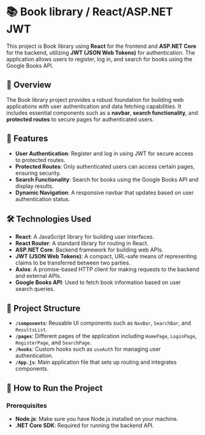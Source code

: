# 📚 Book library / React/ASP.NET JWT

This project is Book library using **React** for the frontend and **ASP.NET Core** for the backend, utilizing **JWT (JSON Web Tokens)** for authentication. The application allows users to register, log in, and search for books using the Google Books API.

## 📖 Overview

The Book library project provides a robust foundation for building web applications with user authentication and data fetching capabilities. It includes essential components such as a **navbar**, **search functionality**, and **protected routes** to secure pages for authenticated users.

## 🚀 Features

- **User Authentication**: Register and log in using JWT for secure access to protected routes.
- **Protected Routes**: Only authenticated users can access certain pages, ensuring security.
- **Search Functionality**: Search for books using the Google Books API and display results.
- **Dynamic Navigation**: A responsive navbar that updates based on user authentication status.

## 🛠️ Technologies Used

- **React**: A JavaScript library for building user interfaces.
- **React Router**: A standard library for routing in React.
- **ASP.NET Core**: Backend framework for building web APIs.
- **JWT (JSON Web Tokens)**: A compact, URL-safe means of representing claims to be transferred between two parties.
- **Axios**: A promise-based HTTP client for making requests to the backend and external APIs.
- **Google Books API**: Used to fetch book information based on user search queries.

## 📂 Project Structure

- **`/components`**: Reusable UI components such as `NavBar`, `SearchBar`, and `ResultsList`.
- **`/pages`**: Different pages of the application including `HomePage`, `LoginPage`, `RegisterPage`, and `SearchPage`.
- **`/hooks`**: Custom hooks such as `useAuth` for managing user authentication.
- **`/App.js`**: Main application file that sets up routing and integrates components.

## 📝 How to Run the Project

### Prerequisites

- **Node.js**: Make sure you have Node.js installed on your machine.
- **.NET Core SDK**: Required for running the backend API.

